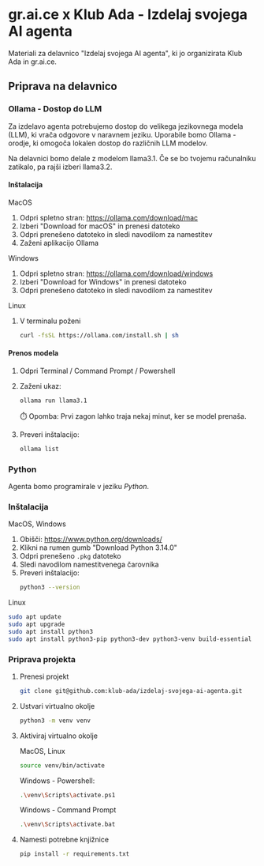 # gr.ai.ce x Klub Ada - Izdelaj svojega AI agenta

Materiali za delavnico "Izdelaj svojega AI agenta", ki jo organizirata Klub Ada in gr.ai.ce.

## Priprava na delavnico

### Ollama - Dostop do LLM

Za izdelavo agenta potrebujemo dostop do velikega jezikovnega modela (LLM), ki vrača odgovore v naravnem jeziku. Uporabile bomo Ollama - orodje, ki omogoča lokalen dostop do različnih LLM modelov. 

Na delavnici bomo delale z modelom llama3.1. Če se bo tvojemu računalniku zatikalo, pa rajši izberi llama3.2.

#### Inštalacija

MacOS

1. Odpri spletno stran: https://ollama.com/download/mac
2. Izberi "Download for macOS" in prenesi datoteko
3. Odpri prenešeno datoteko in sledi navodilom za namestitev
4. Zaženi aplikacijo Ollama

Windows

1. Odpri spletno stran: https://ollama.com/download/windows
2. Izberi "Download for Windows" in prenesi datoteko
3. Odpri prenešeno datoteko in sledi navodilom za namestitev

Linux

1. V terminalu poženi

    ```bash
    curl -fsSL https://ollama.com/install.sh | sh
    ```

#### Prenos modela

1. Odpri Terminal / Command Prompt / Powershell
2. Zaženi ukaz:

    ```bash
    ollama run llama3.1
    ```
   
   ⏱️ Opomba: Prvi zagon lahko traja nekaj minut, ker se model prenaša.

3. Preveri inštalacijo:

    ```bash
    ollama list
    ```

### Python

Agenta bomo programirale v jeziku *Python*.

### Inštalacija

MacOS, Windows

1. Obišči: https://www.python.org/downloads/
2. Klikni na rumen gumb "Download Python 3.14.0"
3. Odpri prenešeno `.pkg` datoteko
4. Sledi navodilom namestitvenega čarovnika
5. Preveri inštalacijo:
    ```bash
    python3 --version
    ```

Linux

```bash
sudo apt update
sudo apt upgrade
sudo apt install python3
sudo apt install python3-pip python3-dev python3-venv build-essential
```

### Priprava projekta

1. Prenesi projekt
    ```bash
    git clone git@github.com:klub-ada/izdelaj-svojega-ai-agenta.git
    ```
2. Ustvari virtualno okolje
    ```bash
    python3 -m venv venv
    ```
3. Aktiviraj virtualno okolje

    MacOS, Linux

    ```bash
    source venv/bin/activate
    ```

    Windows - Powershell: 

    ```bash
    .\venv\Scripts\activate.ps1
    ```

    Windows - Command Prompt
    ```bash
    .\venv\Scripts\activate.bat
    ```

4. Namesti potrebne knjižnice
    ```bash
    pip install -r requirements.txt
    ```
